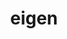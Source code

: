 ---
title: "eigen"
layout: cache
categories: [package, v0.18.1]
meta: {"versions": ["3.4.0"], "compilers": ["gcc@=7.3.1", "gcc@=7.5.0"], "oss": ["amzn2", "ubuntu18.04"], "platforms": ["linux"], "targets": ["aarch64", "graviton2", "x86_64", "x86_64_v3", "x86_64_v4"], "stacks": ["aws-ahug", "aws-ahug-aarch64", "aws-isc", "aws-isc-aarch64", "data-vis-sdk", "e4s", "root"], "num_specs": 6, "num_specs_by_stack": {"root": 6, "aws-ahug-aarch64": 2, "aws-isc-aarch64": 2, "data-vis-sdk": 1, "aws-isc": 2, "aws-ahug": 2, "e4s": 1}}
spec_details: [{"hash": "udjejhdj35q3ez5nbnts4lxsj662afei", "compiler": "gcc@=7.3.1", "versions": ["3.4.0"], "os": "amzn2", "platform": "linux", "target": "aarch64", "variants": ["build_type=RelWithDebInfo", "~ipo"], "stacks": ["root", "aws-ahug-aarch64", "aws-isc-aarch64"], "size": "-", "tarball": "https://binaries.spack.io/releases/v0.18.1/build_cache/linux-amzn2-aarch64/gcc-7.3.1/eigen-3.4.0/linux-amzn2-aarch64-gcc-7.3.1-eigen-3.4.0-udjejhdj35q3ez5nbnts4lxsj662afei.spack"}, {"hash": "djizb5md34iaytf33m62gntfantlmd5z", "compiler": "gcc@=7.3.1", "versions": ["3.4.0"], "os": "amzn2", "platform": "linux", "target": "graviton2", "variants": ["build_type=RelWithDebInfo", "~ipo"], "stacks": ["root", "aws-ahug-aarch64", "aws-isc-aarch64"], "size": "-", "tarball": "https://binaries.spack.io/releases/v0.18.1/build_cache/linux-amzn2-graviton2/gcc-7.3.1/eigen-3.4.0/linux-amzn2-graviton2-gcc-7.3.1-eigen-3.4.0-djizb5md34iaytf33m62gntfantlmd5z.spack"}, {"hash": "sukuhn7cuxrkdfhlk362wibcr6fuso3x", "compiler": "gcc@=7.5.0", "versions": ["3.4.0"], "os": "ubuntu18.04", "platform": "linux", "target": "x86_64", "variants": ["build_type=RelWithDebInfo", "~ipo"], "stacks": ["data-vis-sdk", "root"], "size": "-", "tarball": "https://binaries.spack.io/releases/v0.18.1/build_cache/linux-ubuntu18.04-x86_64/gcc-7.5.0/eigen-3.4.0/linux-ubuntu18.04-x86_64-gcc-7.5.0-eigen-3.4.0-sukuhn7cuxrkdfhlk362wibcr6fuso3x.spack"}, {"hash": "n7piyjhwzm7pdvg7tgegmpxgqnaqfu7e", "compiler": "gcc@=7.3.1", "versions": ["3.4.0"], "os": "amzn2", "platform": "linux", "target": "x86_64_v4", "variants": ["build_type=RelWithDebInfo", "~ipo"], "stacks": ["aws-isc", "aws-ahug", "root"], "size": "-", "tarball": "https://binaries.spack.io/releases/v0.18.1/build_cache/linux-amzn2-x86_64_v4/gcc-7.3.1/eigen-3.4.0/linux-amzn2-x86_64_v4-gcc-7.3.1-eigen-3.4.0-n7piyjhwzm7pdvg7tgegmpxgqnaqfu7e.spack"}, {"hash": "7el3sveigjdhhm6iextkmdkn2uvsonym", "compiler": "gcc@=7.3.1", "versions": ["3.4.0"], "os": "amzn2", "platform": "linux", "target": "x86_64_v3", "variants": ["build_type=RelWithDebInfo", "~ipo"], "stacks": ["aws-isc", "aws-ahug", "root"], "size": "-", "tarball": "https://binaries.spack.io/releases/v0.18.1/build_cache/linux-amzn2-x86_64_v3/gcc-7.3.1/eigen-3.4.0/linux-amzn2-x86_64_v3-gcc-7.3.1-eigen-3.4.0-7el3sveigjdhhm6iextkmdkn2uvsonym.spack"}, {"hash": "yyip5ohfvy3u2peae2yzhgxwdk2bmujf", "compiler": "gcc@=7.5.0", "versions": ["3.4.0"], "os": "ubuntu18.04", "platform": "linux", "target": "x86_64", "variants": ["build_type=RelWithDebInfo", "~ipo"], "stacks": ["root", "e4s"], "size": "-", "tarball": "https://binaries.spack.io/releases/v0.18.1/build_cache/linux-ubuntu18.04-x86_64/gcc-7.5.0/eigen-3.4.0/linux-ubuntu18.04-x86_64-gcc-7.5.0-eigen-3.4.0-yyip5ohfvy3u2peae2yzhgxwdk2bmujf.spack"}]
---